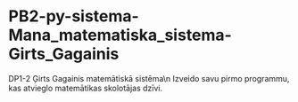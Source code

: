 # PB2-py-sistema-Mana_matematiska_sistema-Girts_Gagainis
DP1-2 Ģirts Gagainis matemātiskā sistēma\n
Izveido savu pirmo programmu, kas atvieglo matemātikas skolotājas dzīvi.
